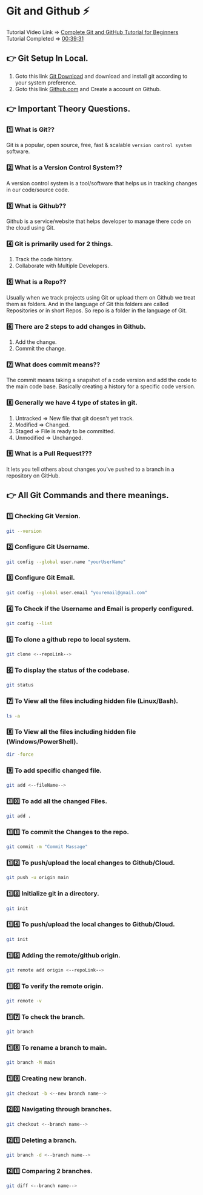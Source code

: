 # Git and Github ⚡

Tutorial Video Link => [Complete Git and GitHub Tutorial for Beginners](https://youtu.be/Ez8F0nW6S-w) <br>
Tutorial Completed => [00:39:31](https://youtu.be/Ez8F0nW6S-w?t=2371)

## 👉 Git Setup In Local.

1. Goto this link [Git Download](https://git-scm.com/downloads) and download and install git according to your system preference.
2. Goto this link [Github.com](https://github.com/) and Create a account on Github.

## 👉 Important Theory Questions.

### 1️⃣ What is Git??

Git is a popular, open source, free, fast & scalable `version control system` software.

### 2️⃣ What is a Version Control System??

A version control system is a tool/software that helps us in tracking changes in our code/source code.

### 3️⃣ What is Github??

Github is a service/website that helps developer to manage there code on the cloud using Git.

### 4️⃣ Git is primarily used for 2 things.

1. Track the code history.
2. Collaborate with Multiple Developers.

### 5️⃣ What is a Repo??

Usually when we track projects using Git or upload them on Github we treat them as folders. And in the language of Git this folders are called Repositories or in short Repos. So repo is a folder in the language of Git.

### 6️⃣ There are 2 steps to add changes in Github.

1. Add the change.
2. Commit the change.

### 7️⃣ What does commit means??

The commit means taking a snapshot of a code version and add the code to the main code base. Basically creating a history for a specific code version.

### 8️⃣ Generally we have 4 type of states in git.

1. Untracked => New file that git doesn't yet track.
2. Modified => Changed.
3. Staged => File is ready to be committed.
4. Unmodified => Unchanged.

### 9️⃣ What is a Pull Request???

It lets you tell others about changes you've pushed to a branch in a repository on GitHub.

## 👉 All Git Commands and there meanings.

### 1️⃣ Checking Git Version.

```bash
git --version
```

### 2️⃣ Configure Git Username.

```bash
git config --global user.name "yourUserName"
```

### 3️⃣ Configure Git Email.

```bash
git config --global user.email "youremail@gmail.com"
```

### 4️⃣ To Check if the Username and Email is properly configured.

```bash
git config --list
```

### 5️⃣ To clone a github repo to local system.

```bash
git clone <--repoLink-->
```

### 6️⃣ To display the status of the codebase.

```bash
git status
```

### 7️⃣ To View all the files including hidden file (Linux/Bash).

```bash
ls -a
```

### 8️⃣ To View all the files including hidden file (Windows/PowerShell).

```bash
dir -force
```

### 9️⃣ To add specific changed file.

```bash
git add <--fileName-->
```

### 1️⃣0️⃣ To add all the changed Files.

```bash
git add .
```

### 1️⃣1️⃣ To commit the Changes to the repo.

```bash
git commit -m "Commit Massage"
```

### 1️⃣2️⃣ To push/upload the local changes to Github/Cloud.

```bash
git push -u origin main
```

### 1️⃣3️⃣ Initialize git in a directory.

```bash
git init
```

### 1️⃣4️⃣ To push/upload the local changes to Github/Cloud.

```bash
git init
```

### 1️⃣5️⃣ Adding the remote/github origin.

```bash
git remote add origin <--repoLink-->
```

### 1️⃣6️⃣ To verify the remote origin.

```bash
git remote -v
```

### 1️⃣7️⃣ To check the branch.

```bash
git branch
```

### 1️⃣8️⃣ To rename a branch to main.

```bash
git branch -M main
```

### 1️⃣9️⃣ Creating new branch.

```bash
git checkout -b <--new branch name-->
```

### 2️⃣0️⃣ Navigating through branches.

```bash
git checkout <--branch name-->
```

### 2️⃣1️⃣ Deleting a branch.

```bash
git branch -d <--branch name-->
```

### 2️⃣1️⃣ Comparing 2 branches.

```bash
git diff <--branch name-->
```
